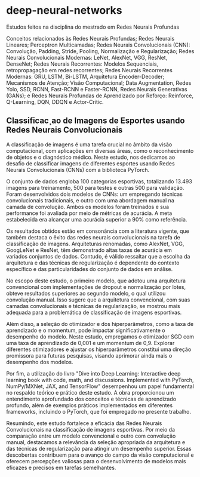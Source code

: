 # deep-neural-networks
Estudos feitos na disciplina do mestrado em Redes Neurais Profundas

Conceitos relacionados às Redes Neurais Profundas; Redes Neurais Lineares;
Perceptron Multicamadas; Redes Neurais Convolucionais (CNN): Convolução,
Padding, Stride, Pooling, Normalização e Regularização; Redes Neurais
Convolucionais Modernas: LeNet, AlexNet, VGG, ResNet, DenseNet; Redes Neurais
Recorrentes: Modelos Sequenciais, retropropagação em redes recorrentes; Redes
Neurais Recorrentes Modernas: GRU, LSTM, Bi-LSTM, Arquitetura Encoder-Decoder;
Mecanismos de Atenção; Visão Computacional; Data Augmentation, Redes Yolo, SSD,
RCNN, Fast-RCNN e Faster-RCNN, Redes Neurais Generativas (GANs); e Redes
Neurais Profundas de Aprendizado por Reforço: Reinforce, Q-Learning, DQN, DDQN e
Actor-Critic.

## Classificac¸ao de Imagens de Esportes usando Redes Neurais Convolucionais

A classificação de imagens é uma tarefa crucial no âmbito da visão computacional, com aplicações em diversas áreas, como o reconhecimento de objetos e o diagnóstico médico. Neste estudo, nos dedicamos ao desafio de classificar imagens de diferentes esportes usando Redes Neurais Convolucionais (CNNs) com a biblioteca PyTorch.

O conjunto de dados engloba 100 categorias esportivas, totalizando 13.493 imagens para treinamento, 500 para testes e outras 500 para validação. Foram desenvolvidos dois modelos de CNNs: um empregando técnicas convolucionais tradicionais, e outro com uma abordagem manual na camada de convolução. Ambos os modelos foram treinados e sua performance foi avaliada por meio de métricas de acurácia. A meta estabelecida era alcançar uma acurácia superior a 90% como referência.

Os resultados obtidos estão em consonância com a literatura vigente, que também destaca o êxito das redes neurais convolucionais na tarefa de classificação de imagens. Arquiteturas renomadas, como AlexNet, VGG, GoogLeNet e ResNet, têm demonstrado altas taxas de acurácia em variados conjuntos de dados. Contudo, é válido ressaltar que a escolha da arquitetura e das técnicas de regularização é dependente do contexto específico e das particularidades do conjunto de dados em análise.

No escopo deste estudo, o primeiro modelo, que adotou uma arquitetura convencional com implementações de dropout e normalização por lotes, obteve resultados superiores ao segundo modelo, o qual utilizou convolução manual. Isso sugere que a arquitetura convencional, com suas camadas convolucionais e técnicas de regularização, se mostrou mais adequada para a problemática de classificação de imagens esportivas.

Além disso, a seleção do otimizador e dos hiperparâmetros, como a taxa de aprendizado e o momentum, pode impactar significativamente o desempenho do modelo. Neste estudo, empregamos o otimizador SGD com uma taxa de aprendizado de 0,001 e um momentum de 0,9. Explorar diferentes otimizadores e ajustar os hiperparâmetros constitui uma direção promissora para futuras pesquisas, visando aprimorar ainda mais o desempenho dos modelos.

Por fim, a utilização do livro "Dive into Deep Learning: Interactive deep learning book with code, math, and discussions. Implemented with PyTorch, NumPy/MXNet, JAX, and TensorFlow" desempenhou um papel fundamental no respaldo teórico e prático deste estudo. A obra proporcionou um entendimento aprofundado dos conceitos e técnicas de aprendizado profundo, além de exemplos práticos implementados em diferentes frameworks, incluindo o PyTorch, que foi empregado no presente trabalho.

Resumindo, este estudo fortalece a eficácia das Redes Neurais Convolucionais na classificação de imagens esportivas. Por meio da comparação entre um modelo convencional e outro com convolução manual, destacamos a relevância da seleção apropriada da arquitetura e das técnicas de regularização para atingir um desempenho superior. Essas descobertas contribuem para o avanço do campo da visão computacional e oferecem percepções valiosas para o desenvolvimento de modelos mais eficazes e precisos em tarefas semelhantes.
